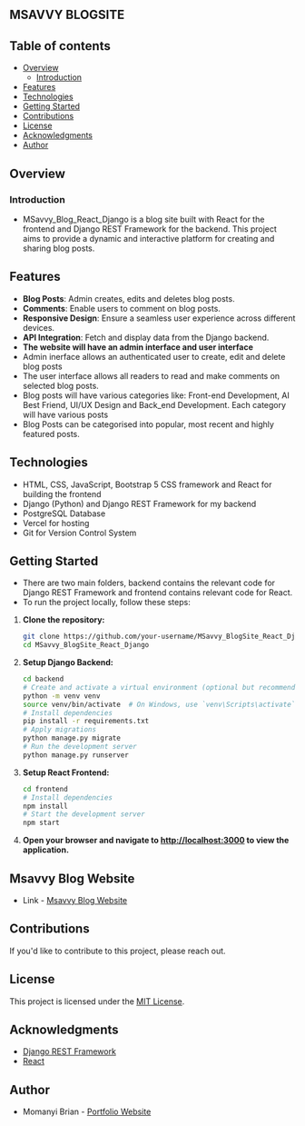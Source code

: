 ## MSAVVY BLOGSITE

## Table of contents

- [Overview](#overview)
    - [Introduction](#introduction)
- [Features](#features)
- [Technologies](#technologies)
- [Getting Started](#getting-started)
- [Contributions](#contributions)
- [License](#license)
- [Acknowledgments](#acknowledgments)
- [Author](#author)

## Overview

### Introduction
- MSavvy_Blog_React_Django is a blog site built with React for the frontend and Django REST Framework for the backend. This project aims to provide a dynamic and interactive platform for creating and sharing blog posts.


## Features
- **Blog Posts**: Admin creates, edits and deletes blog posts.
- **Comments**: Enable users to comment on blog posts.
- **Responsive Design**: Ensure a seamless user experience across different devices.
- **API Integration**: Fetch and display data from the Django backend.
- **The website will have an admin interface and user interface**
- Admin inerface allows an authenticated user to create, edit and delete blog posts
- The user interface allows all readers to read and make comments on selected blog posts.
- Blog posts will have various categories like: Front-end Development, AI Best Friend, UI/UX Design and Back_end Development. Each category will have various posts
- Blog Posts can be categorised into popular, most recent and highly featured posts.


## Technologies

- HTML, CSS, JavaScript, Bootstrap 5 CSS framework and React for building the frontend
- Django (Python) and Django REST Framework for my backend
- PostgreSQL Database
- Vercel for hosting
- Git for Version Control System

## Getting Started

- There are two main folders, backend contains the relevant code for Django REST Framework and frontend contains relevant code for React.
- To run the project locally, follow these steps:

1. **Clone the repository:**

    ```bash
    git clone https://github.com/your-username/MSavvy_BlogSite_React_Django.git
    cd MSavvy_BlogSite_React_Django
    ```

2. **Setup Django Backend:**

    ```bash
    cd backend
    # Create and activate a virtual environment (optional but recommended)
    python -m venv venv
    source venv/bin/activate  # On Windows, use `venv\Scripts\activate`
    # Install dependencies
    pip install -r requirements.txt
    # Apply migrations
    python manage.py migrate
    # Run the development server
    python manage.py runserver
    ```

3. **Setup React Frontend:**

    ```bash
    cd frontend
    # Install dependencies
    npm install
    # Start the development server
    npm start
    ```

4. **Open your browser and navigate to [http://localhost:3000](http://localhost:3000) to view the application.**

## Msavvy Blog Website
- Link - [Msavvy Blog Website](https://msavvy-blog-site-react-django.vercel.app/)

## Contributions

If you'd like to contribute to this project, please reach out.

## License

This project is licensed under the [MIT License](LICENSE).

## Acknowledgments

- [Django REST Framework](https://www.django-rest-framework.org/)
- [React](https://reactjs.org/)

## Author

- Momanyi Brian - [Portfolio Website](https://momanyi-brian-portfolio.vercel.app)
